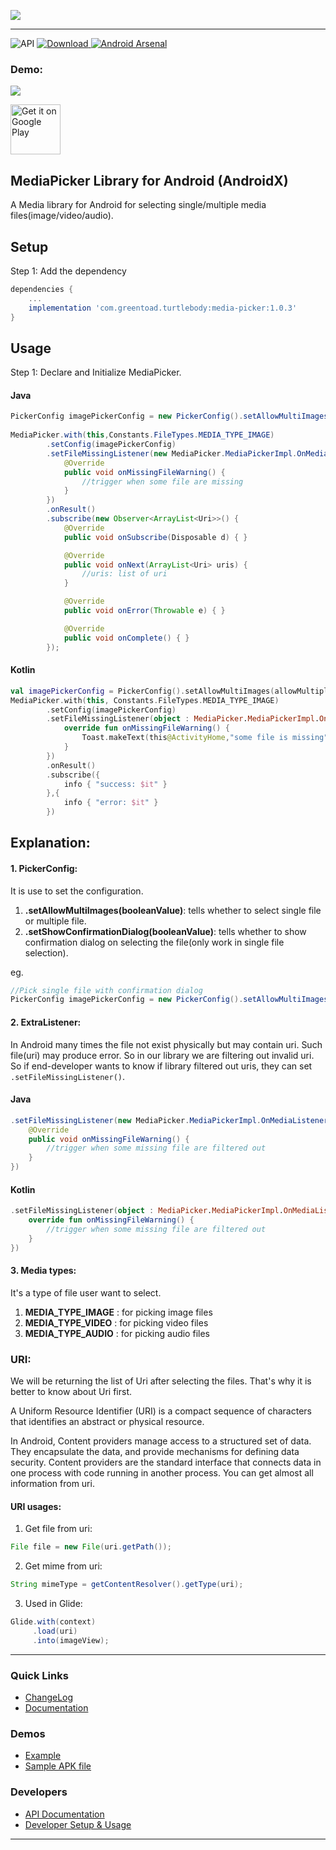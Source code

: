 
![](https://thedroid.io/assets/img/tb-media-picker.png)

---

![API](https://img.shields.io/badge/API-16%2B-34bf49.svg)
[ ![Download](https://api.bintray.com/packages/greentoad/android-media-picker/com.greentoad.turtlebody.mediapicker/images/download.svg?version=1.0.3) ](https://bintray.com/greentoad/android-media-picker/com.greentoad.turtlebody.mediapicker/1.0.3/link)
[![Android Arsenal]( https://img.shields.io/badge/Android%20Arsenal-Media%20Picker-green.svg?style=flat )]( https://android-arsenal.com/details/1/7635 )



### Demo:
![](https://media.giphy.com/media/47Is8dxlpEL28stL0V/giphy.gif)

[<img src="https://play.google.com/intl/en_us/badges/images/generic/en-play-badge.png"
     alt="Get it on Google Play"
     height="80">](https://play.google.com/store/apps/details?id=com.greentoad.turtlebody.mediapicker.sample)

## MediaPicker Library for Android (AndroidX)

A Media library for Android for selecting single/multiple media files(image/video/audio).


## Setup
Step 1: Add the dependency

```gradle
dependencies {
    ...
    implementation 'com.greentoad.turtlebody:media-picker:1.0.3'
}
```

## Usage
Step 1: Declare and Initialize MediaPicker.

#### Java
```java
PickerConfig imagePickerConfig = new PickerConfig().setAllowMultiImages(false).setShowConfirmationDialog(true);
        
MediaPicker.with(this,Constants.FileTypes.MEDIA_TYPE_IMAGE)
        .setConfig(imagePickerConfig)
        .setFileMissingListener(new MediaPicker.MediaPickerImpl.OnMediaListener() {
            @Override
            public void onMissingFileWarning() {
                //trigger when some file are missing
            }
        })
        .onResult()
        .subscribe(new Observer<ArrayList<Uri>>() {
            @Override
            public void onSubscribe(Disposable d) { }

            @Override
            public void onNext(ArrayList<Uri> uris) {
                //uris: list of uri
            }

            @Override
            public void onError(Throwable e) { }

            @Override
            public void onComplete() { }
        });
```

#### Kotlin
```kotlin
val imagePickerConfig = PickerConfig().setAllowMultiImages(allowMultiple).setShowConfirmationDialog(true)
MediaPicker.with(this, Constants.FileTypes.MEDIA_TYPE_IMAGE)
        .setConfig(imagePickerConfig)
        .setFileMissingListener(object : MediaPicker.MediaPickerImpl.OnMediaListener{
            override fun onMissingFileWarning() {
                Toast.makeText(this@ActivityHome,"some file is missing",Toast.LENGTH_LONG).show()
            }
        })
        .onResult()
        .subscribe({
            info { "success: $it" }
        },{
            info { "error: $it" }
        })
```

## Explanation:

#### 1. PickerConfig:
It is use to set the configuration.
1. **.setAllowMultiImages(booleanValue)**: tells whether to select single file or multiple file.
2. **.setShowConfirmationDialog(booleanValue)**: tells whether to show confirmation dialog on selecting the file(only work in single file selection).

eg.
```java
//Pick single file with confirmation dialog
PickerConfig imagePickerConfig = new PickerConfig().setAllowMultiImages(false).setShowConfirmationDialog(true);
```

#### 2. ExtraListener:
In Android many times the file not exist physically but may contain uri. Such file(uri) may produce error. So in our library we are filtering out invalid uri. So if end-developer wants to know if library filtered out uris, they can set ```.setFileMissingListener()```.

#### Java
```java
.setFileMissingListener(new MediaPicker.MediaPickerImpl.OnMediaListener() {
    @Override
    public void onMissingFileWarning() {
        //trigger when some missing file are filtered out
    }
})
```
#### Kotlin
```kotlin
.setFileMissingListener(object : MediaPicker.MediaPickerImpl.OnMediaListener{
    override fun onMissingFileWarning() {
        //trigger when some missing file are filtered out
    }
})
```
#### 3. Media types:
It's a type of file user want to select.
1. **MEDIA_TYPE_IMAGE** : for picking image files
2. **MEDIA_TYPE_VIDEO** : for picking video files
3. **MEDIA_TYPE_AUDIO** : for picking audio files


### URI:
We will be returning the list of Uri after selecting the files. That's why it is better to know about Uri first.

A Uniform Resource Identifier (URI) is a compact sequence of characters that identifies an abstract or physical resource.

In Android, Content providers manage access to a structured set of data. They encapsulate the data, and provide mechanisms for defining data security. Content providers are the standard interface that connects data in one process with code running in another process.
You can get almost all information from uri.
#### URI usages:
1. Get file from uri:
```java
File file = new File(uri.getPath());
```

2. Get mime from uri:
```java
String mimeType = getContentResolver().getType(uri);
```

3. Used in Glide:
```java
Glide.with(context)
     .load(uri)
     .into(imageView);
```


---
### Quick Links

*  [ChangeLog](/CHANGELOG.md)
*  [Documentation](https://github.com/Turtlebody/android-media-picker/wiki)

### Demos

*  [Example](/Example.md)
*  [Sample APK file](https://play.google.com/store/apps/details?id=com.greentoad.turtlebody.mediapicker.sample)

### Developers

*  [API Documentation](https://github.com/Turtlebody/android-media-picker/wiki/API-Documentation)
*  [Developer Setup & Usage](https://github.com/Turtlebody/android-media-picker/wiki/Developer-Setup)

---






